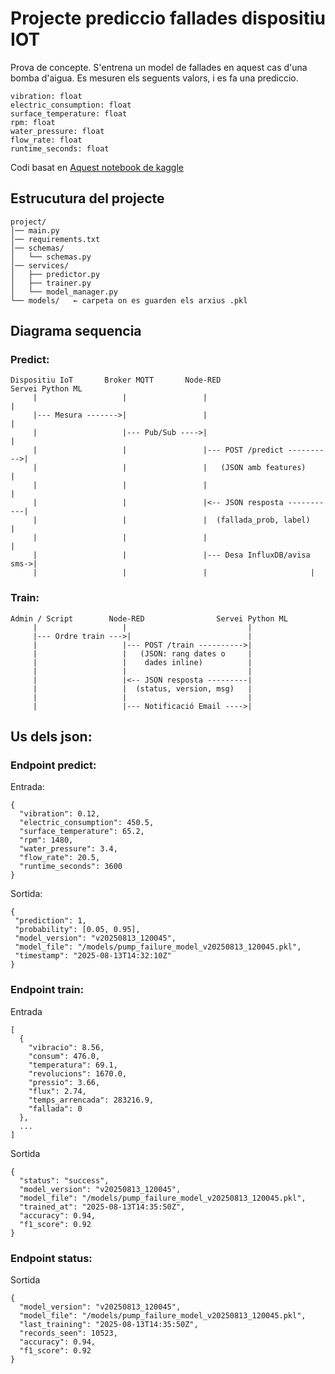 # Projecte prediccio fallades dispositiu IOT
Prova de concepte. 
S'entrena un model de fallades en aquest cas d'una bomba d'aigua.
Es mesuren els seguents valors, i es fa una prediccio.

    vibration: float
    electric_consumption: float
    surface_temperature: float
    rpm: float
    water_pressure: float
    flow_rate: float
    runtime_seconds: float

Codi basat en [Aquest notebook de kaggle](https://www.kaggle.com/code/muhammadfaizan65/machine-failure-prediction-eda-modeling/notebook)

 ## Estrucutura del projecte
 ```
project/
│── main.py
│── requirements.txt
│── schemas/
│   └── schemas.py
│── services/
│   ├── predictor.py
│   ├── trainer.py
│   └── model_manager.py
└── models/   ← carpeta on es guarden els arxius .pkl
```

## Diagrama sequencia
### Predict:
```
Dispositiu IoT       Broker MQTT       Node-RED                  Servei Python ML
     |                   |                 |                             |
     |--- Mesura ------->|                 |                             |
     |                   |--- Pub/Sub ---->|                             |
     |                   |                 |--- POST /predict ---------->|
     |                   |                 |   (JSON amb features)       |
     |                   |                 |                             |
     |                   |                 |<-- JSON resposta -----------|
     |                   |                 |  (fallada_prob, label)      |
     |                   |                 |                             |
     |                   |                 |--- Desa InfluxDB/avisa sms->|
     |                   |                 |                       |
```
### Train:
```
Admin / Script        Node-RED                Servei Python ML
     |                   |                           |
     |--- Ordre train --->|                          |
     |                   |--- POST /train ---------->|
     |                   |   (JSON: rang dates o     |
     |                   |    dades inline)          |
     |                   |                           |
     |                   |<-- JSON resposta ---------|
     |                   |  (status, version, msg)   |
     |                   |                           |
     |                   |--- Notificació Email ---->|
```

## Us dels json:
### Endpoint predict:
Entrada:
```
{
  "vibration": 0.12,
  "electric_consumption": 450.5,
  "surface_temperature": 65.2,
  "rpm": 1480,
  "water_pressure": 3.4,
  "flow_rate": 20.5,
  "runtime_seconds": 3600
}
```

Sortida:
 ```
 {
  "prediction": 1,
  "probability": [0.05, 0.95],
  "model_version": "v20250813_120045",
  "model_file": "/models/pump_failure_model_v20250813_120045.pkl",
  "timestamp": "2025-08-13T14:32:10Z"
}
```

### Endpoint train:
Entrada
```
[
  {
    "vibracio": 8.56,
    "consum": 476.0,
    "temperatura": 69.1,
    "revolucions": 1670.0,
    "pressio": 3.66,
    "flux": 2.74,
    "temps_arrencada": 283216.9,
    "fallada": 0
  },
  ...
]

```
Sortida
```
{
  "status": "success",
  "model_version": "v20250813_120045",
  "model_file": "/models/pump_failure_model_v20250813_120045.pkl",
  "trained_at": "2025-08-13T14:35:50Z",
  "accuracy": 0.94,
  "f1_score": 0.92
}
```

### Endpoint status:
Sortida
```
{
  "model_version": "v20250813_120045",
  "model_file": "/models/pump_failure_model_v20250813_120045.pkl",
  "last_training": "2025-08-13T14:35:50Z",
  "records_seen": 10523,
  "accuracy": 0.94,
  "f1_score": 0.92
}
```